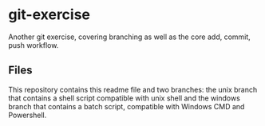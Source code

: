 # git-exercise 
Another git exercise, covering branching as well as the core add, commit, push workflow.

## Files  
This repository contains this readme file and two branches:
the unix branch that contains a shell script compatible with unix shell
and the windows branch that contains a batch script, compatible with Windows CMD and Powershell.


